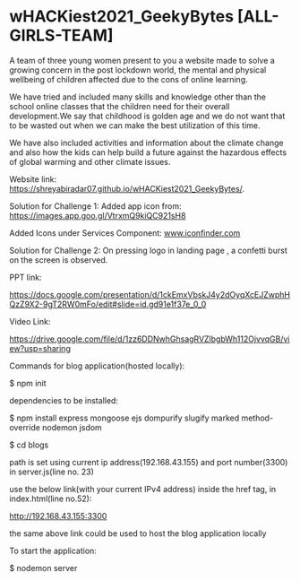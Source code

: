 # wHACKiest2021_GeekyBytes [ALL-GIRLS-TEAM]
A team of three young women present to you a website made to solve a growing concern in the post lockdown world, the mental and physical wellbeing of children affected due to the cons of online learning.

We have tried and included many skills and knowledge other than the school online classes that the children need for their overall development.We say that childhood is golden age and we do not want that to be wasted out when we can make the best utilization of this time.

We have also included activities and information about the climate change and also how the kids can help build a future against the hazardous effects of global warming and other climate issues.

Website link: 
 https://shreyabiradar07.github.io/wHACKiest2021_GeekyBytes/.
 
 Solution for Challenge 1:
 Added app icon from: https://images.app.goo.gl/VtrxmQ9kiQC921sH8
 
 Added Icons under Services Component:
 www.iconfinder.com

Solution for Challenge 2:
On pressing logo in landing page , a confetti burst on the screen is observed.


PPT link:

https://docs.google.com/presentation/d/1ckEmxVbskJ4y2dOyqXcEJZwphHQzZ9X2-9gT2RW0mFo/edit#slide=id.gd91e1f37e_0_0

Video Link:

https://drive.google.com/file/d/1zz6DDNwhGhsagRVZlbgbWh112OjvvqGB/view?usp=sharing

 Commands for blog application(hosted locally):

$ npm init

 dependencies to be installed:
 
$ npm install express mongoose ejs dompurify slugify marked method-override nodemon jsdom

$ cd blogs

path is set using current ip address(192.168.43.155) and port number(3300) in server.js(line no. 23)

use the below link(with your current IPv4 address) inside the href tag, in index.html(line no.52):

http://192.168.43.155:3300

 the same above link could be used to host the blog application locally

 To start the application:

$ nodemon server
